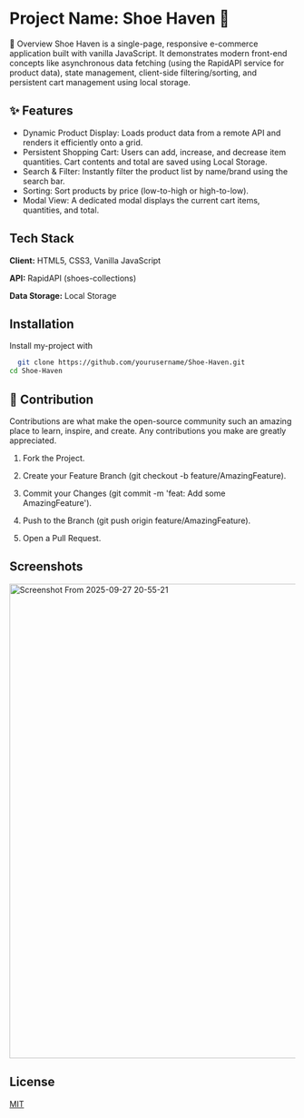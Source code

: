 
# Project Name: Shoe Haven 👟

🌟 Overview
Shoe Haven is a single-page, responsive e-commerce application built with vanilla JavaScript. It demonstrates modern front-end concepts like asynchronous data fetching (using the RapidAPI service for product data), state management, client-side filtering/sorting, and persistent cart management using local storage.




## ✨ Features

- Dynamic Product Display: Loads product data from a remote API and renders it efficiently onto a grid.
- Persistent Shopping Cart: Users can add, increase, and decrease item quantities. Cart contents and total are saved using Local Storage.
- Search & Filter: Instantly filter the product list by name/brand using the search bar.
- Sorting: Sort products by price (low-to-high or high-to-low).
- Modal View: A dedicated modal displays the current cart items, quantities, and total.


## Tech Stack

**Client:** HTML5, CSS3, Vanilla JavaScript

**API:** RapidAPI (shoes-collections)

**Data Storage:** Local Storage


## Installation

Install my-project with 

```bash
  git clone https://github.com/yourusername/Shoe-Haven.git
cd Shoe-Haven
```
    
## 🤝 Contribution
Contributions are what make the open-source community such an amazing place to learn, inspire, and create. Any contributions you make are greatly appreciated.

1. Fork the Project.

2. Create your Feature Branch (git checkout -b feature/AmazingFeature).

3. Commit your Changes (git commit -m 'feat: Add some AmazingFeature').

4. Push to the Branch (git push origin feature/AmazingFeature).

5. Open a Pull Request.

## Screenshots
<img width="1530" height="836" alt="Screenshot From 2025-09-27 20-55-21" src="https://github.com/user-attachments/assets/5646a52b-b448-4247-8184-b7a82712b26b" />

## License

[MIT](https://choosealicense.com/licenses/mit/)





